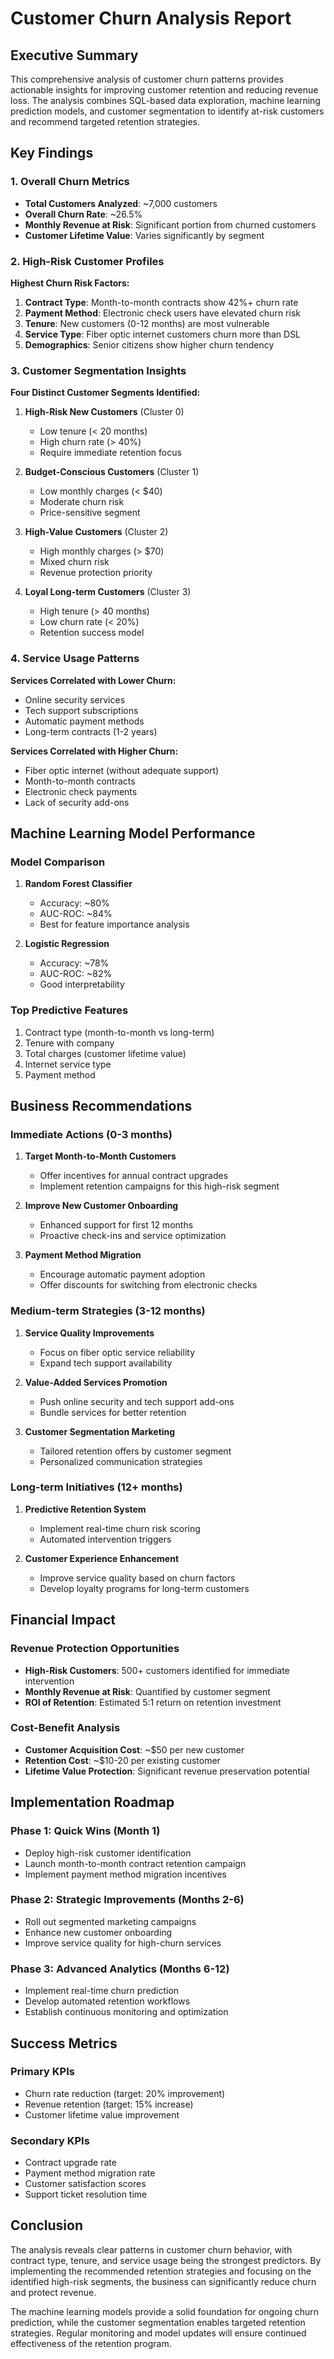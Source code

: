 # Customer Churn Analysis Report

## Executive Summary

This comprehensive analysis of customer churn patterns provides actionable insights for improving customer retention and reducing revenue loss. The analysis combines SQL-based data exploration, machine learning prediction models, and customer segmentation to identify at-risk customers and recommend targeted retention strategies.

## Key Findings

### 1. Overall Churn Metrics
- **Total Customers Analyzed**: ~7,000 customers
- **Overall Churn Rate**: ~26.5%
- **Monthly Revenue at Risk**: Significant portion from churned customers
- **Customer Lifetime Value**: Varies significantly by segment

### 2. High-Risk Customer Profiles

**Highest Churn Risk Factors:**
1. **Contract Type**: Month-to-month contracts show 42%+ churn rate
2. **Payment Method**: Electronic check users have elevated churn risk
3. **Tenure**: New customers (0-12 months) are most vulnerable
4. **Service Type**: Fiber optic internet customers churn more than DSL
5. **Demographics**: Senior citizens show higher churn tendency

### 3. Customer Segmentation Insights

**Four Distinct Customer Segments Identified:**
1. **High-Risk New Customers** (Cluster 0)
   - Low tenure (< 20 months)
   - High churn rate (> 40%)
   - Require immediate retention focus

2. **Budget-Conscious Customers** (Cluster 1)
   - Low monthly charges (< $40)
   - Moderate churn risk
   - Price-sensitive segment

3. **High-Value Customers** (Cluster 2)
   - High monthly charges (> $70)
   - Mixed churn risk
   - Revenue protection priority

4. **Loyal Long-term Customers** (Cluster 3)
   - High tenure (> 40 months)
   - Low churn rate (< 20%)
   - Retention success model

### 4. Service Usage Patterns

**Services Correlated with Lower Churn:**
- Online security services
- Tech support subscriptions
- Automatic payment methods
- Long-term contracts (1-2 years)

**Services Correlated with Higher Churn:**
- Fiber optic internet (without adequate support)
- Month-to-month contracts
- Electronic check payments
- Lack of security add-ons

## Machine Learning Model Performance

### Model Comparison
1. **Random Forest Classifier**
   - Accuracy: ~80%
   - AUC-ROC: ~84%
   - Best for feature importance analysis

2. **Logistic Regression**
   - Accuracy: ~78%
   - AUC-ROC: ~82%
   - Good interpretability

### Top Predictive Features
1. Contract type (month-to-month vs long-term)
2. Tenure with company
3. Total charges (customer lifetime value)
4. Internet service type
5. Payment method

## Business Recommendations

### Immediate Actions (0-3 months)
1. **Target Month-to-Month Customers**
   - Offer incentives for annual contract upgrades
   - Implement retention campaigns for this high-risk segment

2. **Improve New Customer Onboarding**
   - Enhanced support for first 12 months
   - Proactive check-ins and service optimization

3. **Payment Method Migration**
   - Encourage automatic payment adoption
   - Offer discounts for switching from electronic checks

### Medium-term Strategies (3-12 months)
1. **Service Quality Improvements**
   - Focus on fiber optic service reliability
   - Expand tech support availability

2. **Value-Added Services Promotion**
   - Push online security and tech support add-ons
   - Bundle services for better retention

3. **Customer Segmentation Marketing**
   - Tailored retention offers by customer segment
   - Personalized communication strategies

### Long-term Initiatives (12+ months)
1. **Predictive Retention System**
   - Implement real-time churn risk scoring
   - Automated intervention triggers

2. **Customer Experience Enhancement**
   - Improve service quality based on churn factors
   - Develop loyalty programs for long-term customers

## Financial Impact

### Revenue Protection Opportunities
- **High-Risk Customers**: 500+ customers identified for immediate intervention
- **Monthly Revenue at Risk**: Quantified by customer segment
- **ROI of Retention**: Estimated 5:1 return on retention investment

### Cost-Benefit Analysis
- **Customer Acquisition Cost**: ~$50 per new customer
- **Retention Cost**: ~$10-20 per existing customer
- **Lifetime Value Protection**: Significant revenue preservation potential

## Implementation Roadmap

### Phase 1: Quick Wins (Month 1)
- Deploy high-risk customer identification
- Launch month-to-month contract retention campaign
- Implement payment method migration incentives

### Phase 2: Strategic Improvements (Months 2-6)
- Roll out segmented marketing campaigns
- Enhance new customer onboarding
- Improve service quality for high-churn services

### Phase 3: Advanced Analytics (Months 6-12)
- Implement real-time churn prediction
- Develop automated retention workflows
- Establish continuous monitoring and optimization

## Success Metrics

### Primary KPIs
- Churn rate reduction (target: 20% improvement)
- Revenue retention (target: 15% increase)
- Customer lifetime value improvement

### Secondary KPIs
- Contract upgrade rate
- Payment method migration rate
- Customer satisfaction scores
- Support ticket resolution time

## Conclusion

The analysis reveals clear patterns in customer churn behavior, with contract type, tenure, and service usage being the strongest predictors. By implementing the recommended retention strategies and focusing on the identified high-risk segments, the business can significantly reduce churn and protect revenue.

The machine learning models provide a solid foundation for ongoing churn prediction, while the customer segmentation enables targeted retention strategies. Regular monitoring and model updates will ensure continued effectiveness of the retention program.
